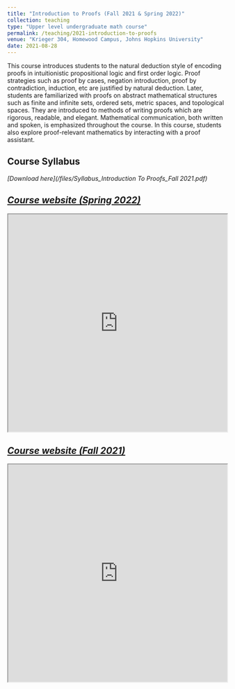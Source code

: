 ```yaml
---	
title: "Introduction to Proofs (Fall 2021 & Spring 2022)"		
collection: teaching		
type: "Upper level undergraduate math course"		
permalink: /teaching/2021-introduction-to-proofs
venue: "Krieger 304, Homewood Campus, Johns Hopkins University"		
date: 2021-08-28		
---	
```


 
This course introduces students to the natural deduction style of encoding proofs in intuitionistic propositional logic and first order logic. Proof strategies such as proof by cases, negation introduction, proof by contradiction, induction, etc are justified by natural deduction. Later, students are familiarized with proofs on abstract mathematical structures such as finite and infinite sets, ordered sets, metric spaces, and topological spaces. They are introduced to methods of writing proofs which are rigorous, readable, and elegant. Mathematical communication, both written and spoken, is emphasized throughout the course. In this course, students also explore proof-relevant mathematics by interacting with a proof assistant.


## Course Syllabus 
<i class="fa fa-file-pdf-o" aria-hidden="true"> [Download here](/files/Syllabus_Introduction To Proofs_Fall 2021.pdf)


## [Course website (Spring 2022)](https://introproofs.github.io/s22/) <a href="https://introproofs.github.io/s22/" target="_blank"> <i class="fa fa-external-link" aria-hidden="true"></i></a>


<div>
<iframe
    src="https://introproofs.github.io/s22/"
    width="100%"
    height="500"
    allowfullscreen
    sandbox>
</iframe>
</div>
		
        
## [Course website (Fall 2021)](https://introproofs.github.io/jhu301-f21/) <a href="https://introproofs.github.io/jhu301-f21/" target="_blank"> <i class="fa fa-external-link" aria-hidden="true"></i></a>

<div>
<iframe
    src="https://introproofs.github.io/jhu301-f21/"
    width="100%"
    height="500"
    allowfullscreen
    sandbox>
</iframe>
</div>




